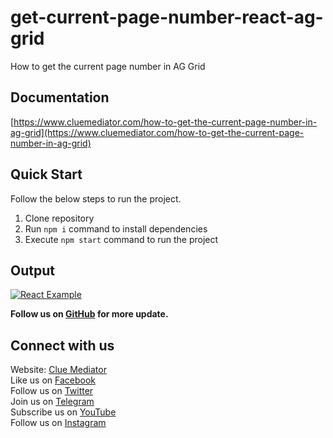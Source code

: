 # get-current-page-number-react-ag-grid

How to get the current page number in AG Grid

## Documentation

[https://www.cluemediator.com/how-to-get-the-current-page-number-in-ag-grid](https://www.cluemediator.com/how-to-get-the-current-page-number-in-ag-grid)

## Quick Start

Follow the below steps to run the project.

1. Clone repository
2. Run `npm i` command to install dependencies
3. Execute `npm start` command to run the project

## Output

[![React Example](https://www.cluemediator.com/wp-content/uploads/2022/07/output-how-to-get-the-current-page-number-in-ag-grid-clue-mediator.gif)](https://www.cluemediator.com/how-to-get-the-current-page-number-in-ag-grid)

**Follow us on [GitHub](https://github.com/cluemediator) for more update.**

## Connect with us

Website: [Clue Mediator](https://www.cluemediator.com)  
Like us on [Facebook](https://www.facebook.com/thecluemediator)  
Follow us on [Twitter](https://twitter.com/cluemediator)  
Join us on [Telegram](https://t.me/cluemediator)  
Subscribe us on [YouTube](https://www.youtube.com/ClueMediator)  
Follow us on [Instagram](https://www.instagram.com/clue_mediator)